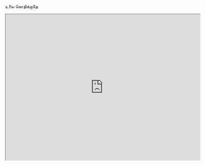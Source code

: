 உலை கொதிக்குதே

<iframe src="https://drive.google.com/file/d/1NarU6SB2fJraiEXyyAUihiIxFzu0DhgQ/preview" width="640" height="480"></iframe>
